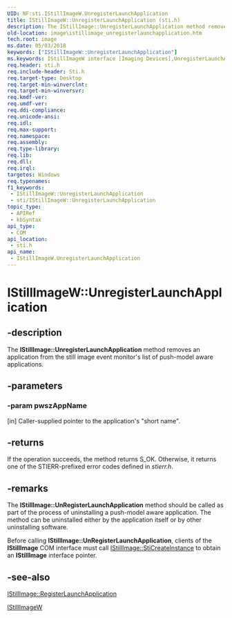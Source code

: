 ```yaml
---
UID: NF:sti.IStillImageW.UnregisterLaunchApplication
title: IStillImageW::UnregisterLaunchApplication (sti.h)
description: The IStillImage::UnregisterLaunchApplication method removes an application from the still image event monitor's list of push-model aware applications.
old-location: image\istillimage_unregisterlaunchapplication.htm
tech.root: image
ms.date: 05/03/2018
keywords: ["IStillImageW::UnregisterLaunchApplication"]
ms.keywords: IStillImageW interface [Imaging Devices],UnregisterLaunchApplication method, IStillImageW.UnregisterLaunchApplication, IStillImageW::UnregisterLaunchApplication, UnregisterLaunchApplication, UnregisterLaunchApplication method [Imaging Devices], UnregisterLaunchApplication method [Imaging Devices],IStillImageW interface, image.istillimage_unregisterlaunchapplication, sti/IStillImageW::UnregisterLaunchApplication, stifnc_7e477efa-efa3-445d-bd68-a23f87cee5de.xml
req.header: sti.h
req.include-header: Sti.h
req.target-type: Desktop
req.target-min-winverclnt: 
req.target-min-winversvr: 
req.kmdf-ver: 
req.umdf-ver: 
req.ddi-compliance: 
req.unicode-ansi: 
req.idl: 
req.max-support: 
req.namespace: 
req.assembly: 
req.type-library: 
req.lib: 
req.dll: 
req.irql: 
targetos: Windows
req.typenames: 
f1_keywords:
 - IStillImageW::UnregisterLaunchApplication
 - sti/IStillImageW::UnregisterLaunchApplication
topic_type:
 - APIRef
 - kbSyntax
api_type:
 - COM
api_location:
 - sti.h
api_name:
 - IStillImageW.UnregisterLaunchApplication
---
```


# IStillImageW::UnregisterLaunchApplication


## -description

The <b>IStillImage::UnregisterLaunchApplication</b> method removes an application from the still image event monitor's list of push-model aware applications.

## -parameters

### -param pwszAppName 

[in]
Caller-supplied pointer to the application's "short name".

## -returns

If the operation succeeds, the method returns S_OK. Otherwise, it returns one of the STIERR-prefixed error codes defined in <i>stierr.h</i>.

## -remarks

The <b>IStillImage::UnRegisterLaunchApplication</b> method should be called as part of the process of uninstalling a push-model aware application. The method can be uninstalled either by the application itself or by other uninstalling software.

Before calling <b>IStillImage::UnRegisterLaunchApplication</b>, clients of the <b>IStillImage</b> COM interface must call <a href="/previous-versions/windows/hardware/drivers/ff543804(v=vs.85)">IStillImage::StiCreateInstance</a> to obtain an <b>IStillImage</b> interface pointer.

## -see-also

<a href="/previous-versions/windows/hardware/drivers/ff543798(v=vs.85)">IStillImage::RegisterLaunchApplication</a>



<a href="/windows-hardware/drivers/ddi/_image/index">IStillImageW</a>
